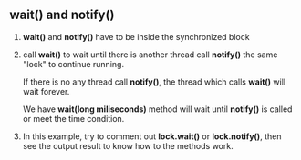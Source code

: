 ## wait() and notify()

1. **wait()** and **notify()** have to be inside the synchronized block

2. call **wait()** to wait until there is another thread call **notify()** the same "lock" to continue running.

    If there is no any thread call **notify()**, the thread which calls **wait()** will wait forever.
    
    We have **wait(long miliseconds)** method will wait until **notify()** is called or meet the time condition. 
    
3. In this example, try to comment out **lock.wait()** or **lock.notify()**, then see the output result to know
how to the methods work.
